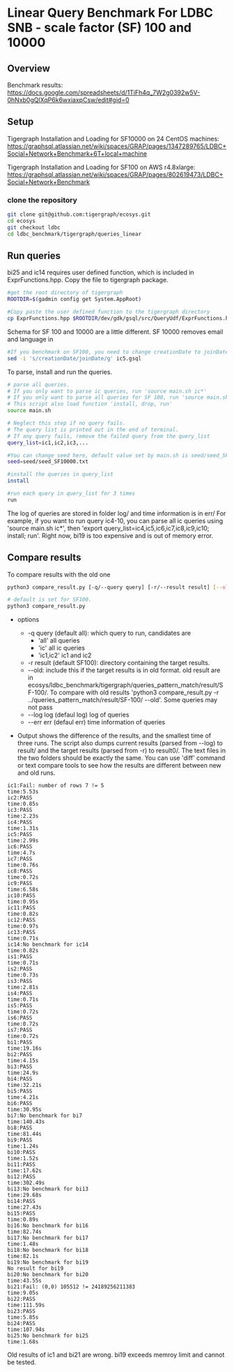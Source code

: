 # Linear Query Benchmark For LDBC SNB - scale factor (SF) 100 and 10000
## Overview
Benchmark results: 
https://docs.google.com/spreadsheets/d/1TiFh4q_7W2g0392w5V-0hNxb0gQlXqP6k6wxiaxpCsw/edit#gid=0 

## Setup
Tigergraph Installation and Loading for SF10000 on 24 CentOS machines: 
https://graphsql.atlassian.net/wiki/spaces/GRAP/pages/1347289765/LDBC+Social+Network+Benchmark+6T+local+machine

Tigergraph Installation and Loading for SF100 on AWS r4.8xlarge: 
https://graphsql.atlassian.net/wiki/spaces/GRAP/pages/802619473/LDBC+Social+Network+Benchmark

### clone the repository 
```bash
git clone git@github.com:tigergraph/ecosys.git
cd ecosys
git checkout ldbc
cd ldbc_benchmark/tigergraph/queries_linear
```

## Run queries
bi25 and ic14 requires user defined function, which is included in ExprFunctions.hpp. Copy the file to tigergraph package.
```bash
#get the root directory of tigergraph
ROOTDIR=$(gadmin config get System.AppRoot)

#Copy paste the user defined function to the tigergraph directory
cp ExprFunctions.hpp $ROOTDIR/dev/gdk/gsql/src/QueryUdf/ExprFunctions.hpp
```

Schema for SF 100 and 10000 are a little different. SF 10000 removes email and language in 
```bash
#If you benchmark on SF100, you need to change creationDate to joinDate in ic5.gsql
sed -i 's/creationDate/joinDate/g' ic5.gsql
```

To parse, install and run the queries. 
```bash
# parse all queries. 
# If you only want to parse ic queries, run 'source main.sh ic*'
# If you only want to parse all queries for SF 100, run 'source main.sh * 100'
# This script also load function 'install, drop, run' 
source main.sh

# Neglect this step if no query fails.
# The query list is printed out in the end of terminal. 
# If any query fails, remove the failed query from the query_list 
query_list=ic1,ic2,ic3,...

#You can change seed here, default value set by main.sh is seed/seed_SF10000.txt
seed=seed/seed_SF10000.txt

#install the queries in query_list
install

#run each query in query_list for 3 times
run
```
The log of queries are stored in folder log/ and time information is in err/ 
For example, if you want to run query ic4-10, you can parse all ic queries using 'source main.sh ic*', then 'export query_list=ic4,ic5,ic6,ic7,ic8,ic9,ic10; install; run'. 
Right now, bi19 is too expensive and is out of memory error. 

## Compare results
To compare results with the old one
```bash
python3 compare_result.py [-q/--query query] [-r/--result result] [--old] [--log log] [--err err]

# default is set for SF100.
python3 compare_result.py 
```
* options
  * -q query (default all): which query to run, candidates are
    * 'all' all queries
    * 'ic' all ic queries
    * 'ic1,ic2' ic1 and ic2
  * -r result (default SF100): directory containing the target results.
  * --old: include this if the target results is in old format. old  result are in ecosys/ldbc_benchmark/tigergraph/queries_pattern_match/result/SF-100/. To compare with old results 'python3 compare_result.py -r ../queries_pattern_match/result/SF-100/ --old'. Some queries may not pass 
  * --log log (defaul log) log of queries
  * --err err (defaul err) time information of queries


* Output shows the difference of the results, and the smallest time of three runs. The script also dumps current results (parsed from --log) to result/ and the target results (parsed from -r) to result0/. The text files in the two folders should be exactly the same. You can use 'diff' command or text compare tools to see how the results are different between new and old runs.
```
ic1:Fail: number of rows 7 != 5
time:5.53s
ic2:PASS
time:0.85s
ic3:PASS
time:2.23s
ic4:PASS
time:1.31s
ic5:PASS
time:2.99s
ic6:PASS
time:4.7s
ic7:PASS
time:0.76s
ic8:PASS
time:0.72s
ic9:PASS
time:6.58s
ic10:PASS
time:0.95s
ic11:PASS
time:0.82s
ic12:PASS
time:0.97s
ic13:PASS
time:0.71s
ic14:No benchmark for ic14
time:0.82s
is1:PASS
time:0.71s
is2:PASS
time:0.73s
is3:PASS
time:2.81s
is4:PASS
time:0.71s
is5:PASS
time:0.72s
is6:PASS
time:0.72s
is7:PASS
time:0.72s
bi1:PASS
time:19.16s
bi2:PASS
time:4.15s
bi3:PASS
time:24.9s
bi4:PASS
time:32.21s
bi5:PASS
time:4.21s
bi6:PASS
time:30.95s
bi7:No benchmark for bi7
time:140.43s
bi8:PASS
time:81.44s
bi9:PASS
time:1.24s
bi10:PASS
time:1.52s
bi11:PASS
time:17.62s
bi12:PASS
time:302.49s
bi13:No benchmark for bi13
time:29.68s
bi14:PASS
time:27.43s
bi15:PASS
time:0.89s
bi16:No benchmark for bi16
time:82.74s
bi17:No benchmark for bi17
time:1.48s
bi18:No benchmark for bi18
time:82.1s
bi19:No benchmark for bi19
No result for bi19
bi20:No benchmark for bi20
time:43.55s
bi21:Fail: (0,0) 105512 != 24189256211383
time:9.05s
bi22:PASS
time:111.59s
bi23:PASS
time:5.85s
bi24:PASS
time:107.94s
bi25:No benchmark for bi25
time:1.68s
```
Old results of ic1 and bi21 are wrong.  bi19 exceeds memroy limit and cannot be tested.